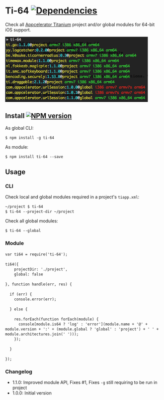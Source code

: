 # Ti-64 [![Dependencies](https://david-dm.org/fokkezb/ti-64/status.svg?style=flat-square)](https://david-dm.org/fokkezb/ti-html2as#info=dependencies)

Check all [Appcelerator Titanium](http://appcelerator.com/titanium) project and/or global modules for 64-bit iOS support.

![screenshot](screenshot.png)

## Install [![NPM version](https://badge.fury.io/js/ti-64.svg)](http://badge.fury.io/js/ti-64)

As global CLI:

    $ npm install -g ti-64

As module:

    $ npm install ti-64 --save

## Usage

### CLI

Check local and global modules required in a project's `tiapp.xml`:

    ~/project $ ti-64
    $ ti-64 --project-dir ~/project

Check all global modules:

    $ ti-64 --global

### Module

```
var ti64 = require('ti-64');

ti64({
	projectDir: './project',
	global: false

}, function handle(err, res) {

  if (err) {
    console.error(err);

  } else {

    res.forEach(function forEach(module) {
      console[module.is64 ? 'log' : 'error'](module.name + '@' + module.version + ':' + (module.global ? 'global' : 'project') + ' ' + module.architectures.join(' ')));
    });

  }

});
```

### Changelog

* 1.1.0: Improved module API, Fixes #1, Fixes `-g` still requiring to be run in project
* 1.0.0: Initial version